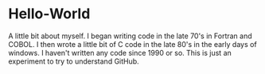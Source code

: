 # Hello-World
A little bit about myself. I began writing code in the late 70's in Fortran and COBOL.  I then wrote a little bit of C code in the late 80's in the early days of windows.  I haven't written any code since 1990 or so.  This is just an experiment to try to understand GitHub.
